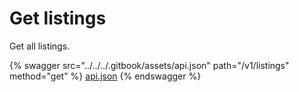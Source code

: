 # Get listings

Get all listings.

{% swagger src="../../../.gitbook/assets/api.json" path="/v1/listings" method="get" %}
[api.json](../../../.gitbook/assets/api.json)
{% endswagger %}
